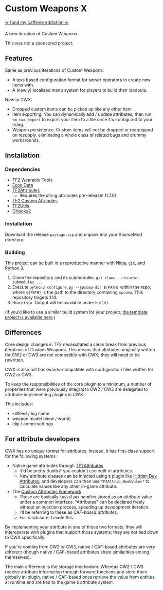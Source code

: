 # Custom Weapons X

[:coffee: fund my caffeine addiction :coffee:](https://buymeacoff.ee/nosoop)

A new iteration of Custom Weapons.

This was not a sponsored project.

## Features

Same as previous iterations of Custom Weapons:

- A text-based configuration format for server operators to create new items with.
- A (newly) localized menu system for players to build their loadouts.

New to CWX:

- Dropped custom items can be picked up like any other item.
- Item exporting.  You can dynamically add / update attributes, then run `sm_cwx_export` to
export your item to a file once it's configured to your liking.
- Weapon persistence.  Custom items will not be dropped or reequipped on resupply, eliminating
a whole class of related bugs and crummy workarounds.

## Installation

### Dependencies

- [TF2 Wearable Tools](https://github.com/nosoop/sourcemod-tf2wearables)
- [Econ Data](https://github.com/nosoop/SM-TFEconData)
- [TF2Attributes](https://github.com/nosoop/tf2attributes)
  - Requires the string attributes pre-release!  (1.7.0)
- [TF2 Custom Attributes](https://github.com/nosoop/SM-TFCustAttr)
- [TF2Utils](https://github.com/nosoop/SM-TFUtils)
- [DHooks2](https://github.com/peace-maker/DHooks2/)

### Installation

Download the release `package.zip` and unpack into your SourceMod directory.

### Building

This project can be built in a reproductive manner with [Ninja](https://ninja-build.org/),
`git`, and Python 3.

1.  Clone the repository and its submodules: `git clone --recurse-submodules ...`
2.  Execute `python3 configure.py --spcomp-dir ${PATH}` within the repo, where `${PATH}` is the
path to the directory containing `spcomp`.  This repository targets 1.10.
3.  Run `ninja`.  Output will be available under `build/`.

(If you'd like to use a similar build system for your project,
[the template project is available here][ninjatemplate].)

[ninjatemplate]: https://github.com/nosoop/NinjaBuild-SMPlugin

## Differences

Core design changes in TF2 necessitated a clean break from previous iterations of
Custom Weapons.  This means that attributes originally written for CW2 or CW3 are not compatible
with CWX; they will need to be rewritten.

CWX is also not backwards-compatible with configuration files written for CW2 or CW3.

To keep the responsibilities of the core plugin to a minimum, a number of properties that were
previously integral to CW2 / CW3 are delegated to attribute-implementing plugins in CWX.

This includes:

- killfeed / log name
- weapon model (view / world)
- clip / ammo settings

## For attribute developers

CWX has no unique format for attributes.  Instead, it has first-class support for the following
systems:

- Native game attributes through [TF2Attributes][].
  - It'd be pretty dumb if you couldn't use built-in attributes.
  - New attribute classes can be injected using a plugin like [Hidden Dev Attributes][], and
  developers can then use `TF2Attrib_HookValue*` to calculate values like any other in-game
  attribute.
- The [Custom Attributes Framework][].
  - These are basically `KeyValues` handles stored as an attribute value under a common
  interface.  "Attributes" can be declared freely without an injection process, speeding up
  development iteration.
  - I'll be referring to these as *CAF-based attributes*.
  - Full disclosure:  I made this.

By implementing your attribute in one of those two formats, they will interoperate with plugins
that support those systems; they are not tied down to CWX specifically.

If you're coming from CW2 or CW3, native / CAF-based attributes are very different (though
native / CAF-based attributes share similarities among themselves).

The main difference is the storage mechanism.  Whereas CW2 / CW3 receive attribute information
through forward functions and store them globally in-plugin, native / CAF-based ones retrieve
the value from entities at runtime and are tied to the game's attribute system.

[TF2Attributes]: https://github.com/nosoop/tf2attributes
[Hidden Dev Attributes]: https://forums.alliedmods.net/showthread.php?t=326853
[Custom Attributes Framework]: https://github.com/nosoop/SM-TFCustAttr
